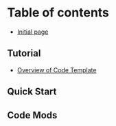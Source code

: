 # Table of contents

* [Initial page](README.md)

## Tutorial

* [Overview of Code Template](tutorial/overview-of-code-template.md)

## Quick Start

## Code Mods

